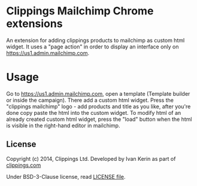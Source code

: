 # Clippings Mailchimp Chrome extensions

An extension for adding clippings products to mailchimp as custom html widget. It uses a "page action" in order to display an interface only on https://us1.admin.mailchimp.com.

# Usage

Go to https://us1.admin.mailchimp.com, open a template (Template builder or inside the campaign). There add a custom html widget. Press the "clippings mailchimp" logo - add products and title as you like, after you're done copy paste the html into the custom widget. To modify html of an already created custom html widget, press the "load" button when the html is visible in the right-hand editor in mailchimp.

## License

Copyright (c) 2014, Clippings Ltd. Developed by Ivan Kerin as part of [clippings.com](https://clippings.com)

Under BSD-3-Clause license, read [LICENSE file](LICENSE).

